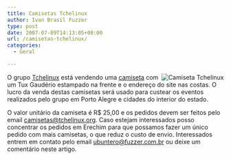 ```yaml
---
title: Camisetas Tchelinux
author: Ivan Brasil Fuzzer
type: post
date: 2007-07-09T14:13:05+00:00
url: /camisetas-tchelinux/
categories:
  - Geral

---
```

<img src='http://www.fuzzer.com.br/ubuntero/wp-content/uploads/2007/07/camiseta.thumbnail.png' alt='Camiseta Tchelinux'  align="right" />O grupo [Tchelinux][1] está vendendo uma [camiseta][2] com um Tux Gaudério estampado na frente e o endereço do site nas costas. O lucro da venda destas camisetas será usado para custear os eventos realizados pelo grupo em Porto Alegre e cidades do interior do estado.
  
O valor unitário da camiseta é R$ 25,00 e os pedidos devem ser feitos pelo email <camisetas@tchelinux.org>. Caso estejam interessados posso concentrar os pedidos em Erechim para que possamos fazer um único pedido com mais camisetas, o que reduz o custo de envio. Interessados entrem em contato pelo email <ubuntero@fuzzer.com.br> ou deixe um comentário neste artigo.

 [1]: http://www.tchelinux.org
 [2]: http://www.tchelinux.org/blog/?p=11
